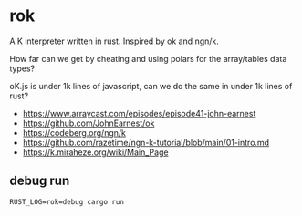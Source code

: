 # rok

A K interpreter written in rust.
Inspired by ok and ngn/k.

How far can we get by cheating and using polars for the array/tables data types?

oK.js is under 1k lines of javascript, can we do the same in under 1k lines of rust?

* https://www.arraycast.com/episodes/episode41-john-earnest
* https://github.com/JohnEarnest/ok
* https://codeberg.org/ngn/k
* https://github.com/razetime/ngn-k-tutorial/blob/main/01-intro.md
* https://k.miraheze.org/wiki/Main_Page


## debug run

```
RUST_LOG=rok=debug cargo run
```


